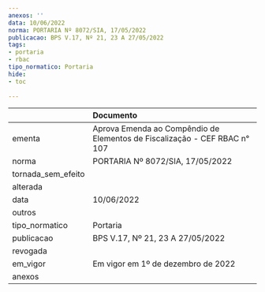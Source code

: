 ```yaml
---
anexos: ''
data: 10/06/2022
norma: PORTARIA Nº 8072/SIA, 17/05/2022
publicacao: BPS V.17, Nº 21, 23 A 27/05/2022
tags:
- portaria
- rbac
tipo_normatico: Portaria
hide: 
- toc 
 
---
```


|                    | Documento                                                                 |
|:-------------------|:--------------------------------------------------------------------------|
| ementa             | Aprova Emenda ao Compêndio de Elementos de Fiscalização - CEF RBAC n° 107 |
| norma              | PORTARIA Nº 8072/SIA, 17/05/2022                                          |
| tornada_sem_efeito |                                                                           |
| alterada           |                                                                           |
| data               | 10/06/2022                                                                |
| outros             |                                                                           |
| tipo_normatico     | Portaria                                                                  |
| publicacao         | BPS V.17, Nº 21, 23 A 27/05/2022                                          |
| revogada           |                                                                           |
| em_vigor           | Em vigor em 1º de dezembro de 2022                                        |
| anexos             |                                                                           |